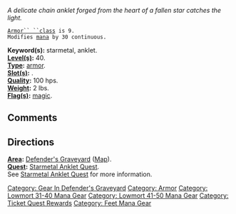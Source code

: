 *A delicate chain anklet forged from the heart of a fallen star catches
the light.*

[`Armor`` ``class`](Armor_Values.md "wikilink")` is 9.`  
`Modifies `[`mana`](Mana_Points.md "wikilink")` by 30 continuous.`

**Keyword(s):** starmetal, anklet.  
**[Level(s)](Object_Level.md "wikilink"):** 40.  
**[Type](:Category:_Object_Types.md "wikilink"):**
[armor](:Category:_Armor.md "wikilink").  
**[Slot(s)](Object_Slots.md "wikilink"):** <worn on feet>.  
**[Quality](Object_Quality.md "wikilink"):** 100 hps.  
**[Weight](Object_Weight.md "wikilink"):** 2 lbs.  
**[Flag(s)](:Category:_Object_Flags.md "wikilink"):**
[magic](Magic_Flag.md "wikilink").  

## Comments

## Directions

**[Area](:Category:_Areas.md "wikilink"):** [Defender's
Graveyard](:Category:_Defender's_Graveyard.md "wikilink")
([Map](Defender's_Graveyard_Map.md "wikilink")).  
**[Quest](:Category:_Ticket_Quests.md "wikilink"):** [Starmetal Anklet
Quest](Starmetal_Anklet_Quest.md "wikilink").  
See [Starmetal Anklet Quest](Starmetal_Anklet_Quest.md "wikilink") for
more information.  

[Category: Gear In Defender's
Graveyard](Category:_Gear_In_Defender's_Graveyard "wikilink") [Category:
Armor](Category:_Armor "wikilink") [Category: Lowmort 31-40 Mana
Gear](Category:_Lowmort_31-40_Mana_Gear "wikilink") [Category: Lowmort
41-50 Mana Gear](Category:_Lowmort_41-50_Mana_Gear "wikilink")
[Category: Ticket Quest
Rewards](Category:_Ticket_Quest_Rewards "wikilink") [Category: Feet Mana
Gear](Category:_Feet_Mana_Gear "wikilink")
